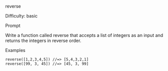 reverse

Difficulty: basic

Prompt

Write a function called reverse that accepts a list of integers as an input and returns the integers in reverse order.

Examples


``` 
reverse([1,2,3,4,5]) //=> [5,4,3,2,1]
reverse([99, 3, 45]) //=> [45, 3, 99]